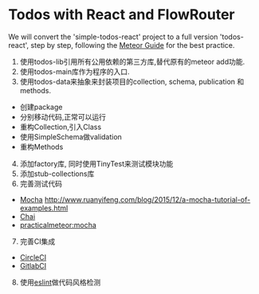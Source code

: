 # Todos with React and FlowRouter

We will convert the 'simple-todos-react' project to a full version 'todos-react', step by step, following the [Meteor Guide](http://guide.meteor.com/) for 
the best practice.

1. 使用todos-lib引用所有公用依赖的第三方库,替代原有的meteor add功能.
2. 使用todos-main库作为程序的入口.
3. 使用todos-data来抽象来封装项目的collection, schema, publication 和 methods.
  * 创建package
  * 分别移动代码,正常可以运行
  * 重构Collection,引入Class
  * 使用SimpleSchema做validation
  * 重构Methods
4. 添加factory库, 同时使用TinyTest来测试模块功能
5. 添加stub-collections库
6. 完善测试代码
  * [Mocha](http://mochajs.org/) http://www.ruanyifeng.com/blog/2015/12/a-mocha-tutorial-of-examples.html
  * [Chai](http://chaijs.com/)
  * [practicalmeteor:mocha](https://atmospherejs.com/practicalmeteor/mocha)
7. 完善CI集成
  * [CircleCI](https://circleci.com)
  * [GitlabCI]()
8. 使用[eslint](http://csspod.com/getting-started-with-eslint/)做代码风格检测
